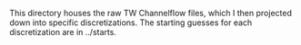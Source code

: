 This directory houses the raw TW Channelflow files, which I then projected down into specific discretizations. The starting guesses for each discretization are in ../starts.
